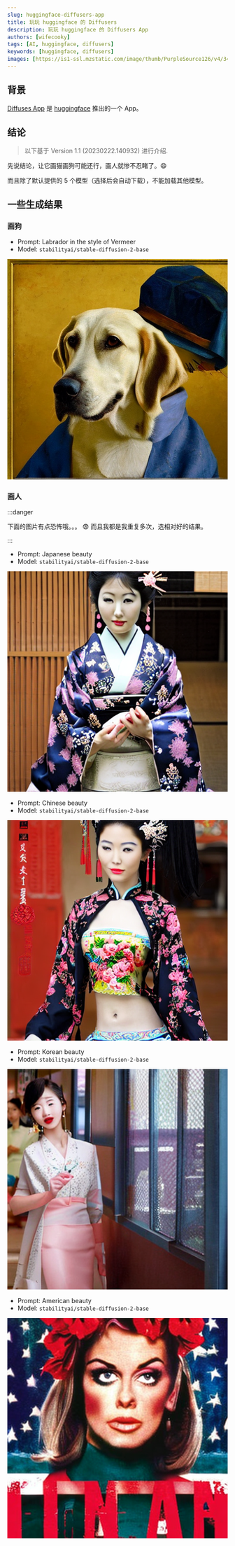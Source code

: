 ```yaml
---
slug: huggingface-diffusers-app
title: 玩玩 huggingface 的 Diffusers
description: 玩玩 huggingface 的 Diffusers App
authors: [wifecooky]
tags: [AI, huggingface, diffusers]
keywords: [huggingface, diffusers]
images: [https://is1-ssl.mzstatic.com/image/thumb/PurpleSource126/v4/34/d3/37/34d33772-e20f-04e7-6ff3-6a51079e59a7/e9f8fa18-85b8-4e48-a11a-4e2cf2157062_Screenshot_1.png/626x0w.webp]
---
```


## 背景

[Diffuses App](https://apps.apple.com/us/app/diffusers/id1666309574) 是 [huggingface](https://huggingface.co/) 推出的一个 App。

## 结论

> 以下基于 Version 1.1 (20230222.140932) 进行介绍.

先说结论，让它画猫画狗可能还行，画人就惨不忍睹了。😄

而且除了默认提供的 5 个模型（选择后会自动下载），不能加载其他模型。

## 一些生成结果

### 画狗

* Prompt: Labrador in the style of Vermeer
* Model: `stabilityai/stable-diffusion-2-base`

![img](Labrador_in_the_style_of_Vermeer.png)

### 画人

:::danger

下面的图片有点恐怖哦。。。 😨
而且我都是我重复多次，选相对好的结果。

:::

* Prompt: Japanese beauty
* Model: `stabilityai/stable-diffusion-2-base`

![img](japanese_beauty.png)

* Prompt: Chinese beauty
* Model: `stabilityai/stable-diffusion-2-base`

![img](chinese_beauty.png)

* Prompt: Korean beauty
* Model: `stabilityai/stable-diffusion-2-base`

![img](korean_beauty.png)

* Prompt: American beauty
* Model: `stabilityai/stable-diffusion-2-base`

![img](american_beauty.png)